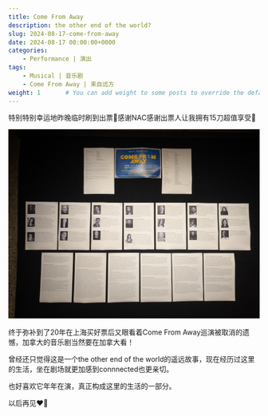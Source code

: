```yaml
---
title: Come From Away
description: the other end of the world?
slug: 2024-08-17-come-from-away
date: 2024-08-17 00:00:00+0000
categories:
    - Performance | 演出
tags:
    - Musical | 音乐剧
    - Come From Away | 来自远方
weight: 1       # You can add weight to some posts to override the default sorting (date descending)
---
```


特别特别幸运地昨晚临时刷到出票🥺感谢NAC感谢出票人让我拥有15刀超值享受🥰

![主创](PXL_20240817_225835470_production.jpg)

终于弥补到了20年在上海买好票后又眼看着Come From Away巡演被取消的遗憾，加拿大的音乐剧当然要在加拿大看！

曾经还只觉得这是一个the other end of the world的遥远故事，现在经历过这里的生活，坐在剧场就更加感到connnected也更亲切。

也好喜欢它年年在演，真正构成这里的生活的一部分。

以后再见❤️🤍